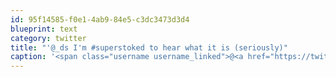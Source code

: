 ```yaml
---
id: 95f14585-f0e1-4ab9-84e5-c3dc3473d3d4
blueprint: text
category: twitter
title: "'@_ds I'm #superstoked to hear what it is (seriously)"
caption: '<span class="username username_linked">@<a href="https://twitter.com/_ds" title="Dustin Senos">_ds</a></span> I''m <span class="hashtag hashtag_local">#<a href="http://tweettemp.darylchymko.ca/?tag=superstoked">superstoked</a> to hear what it is (seriously)'
---
```

